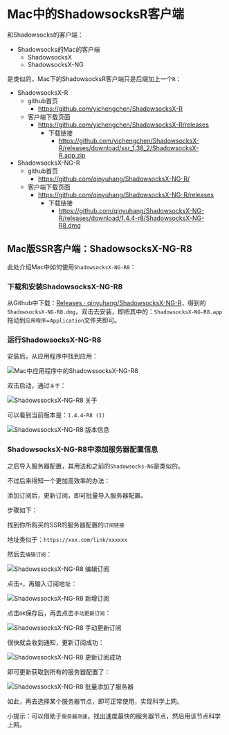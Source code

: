 # Mac中的ShadowsocksR客户端

和Shadowsocks的客户端：

* Shadowsocks的Mac的客户端
  * ShadowsocksX
  * ShadowsocksX-NG

是类似的，Mac下的ShadowsocksR客户端只是后缀加上一个`R`：

* ShadowsocksX-R
  * github首页
    * https://github.com/yichengchen/ShadowsocksX-R
  * 客户端下载页面
    * https://github.com/yichengchen/ShadowsocksX-R/releases
      * 下载链接
        * https://github.com/yichengchen/ShadowsocksX-R/releases/download/ssr_1.38_2/ShadowsocksX-R.app.zip
* ShadowsocksX-NG-R
  * github首页
    * https://github.com/qinyuhang/ShadowsocksX-NG-R/
  * 客户端下载页面
    * https://github.com/qinyuhang/ShadowsocksX-NG-R/releases
      * 下载链接
        * https://github.com/qinyuhang/ShadowsocksX-NG-R/releases/download/1.4.4-r8/ShadowsocksX-NG-R8.dmg

## Mac版SSR客户端：ShadowsocksX-NG-R8

此处介绍Mac中如何使用`ShadowsocksX-NG-R8`：

### 下载和安装ShadowsocksX-NG-R8

从Github中下载：[Releases · qinyuhang/ShadowsocksX-NG-R](https://github.com/qinyuhang/ShadowsocksX-NG-R/releases)，得到的`ShadowsocksX-NG-R8.dmg`，双击去安装，即把其中的：`ShadowsocksX-NG-R8.app`拖动到`应用程序`=`Application`文件夹即可。

### 运行ShadowsocksX-NG-R8

安装后，从应用程序中找到应用：

![Mac中应用程序中的ShadowssocksX-NG-R8](../../../../assets/img/mac_app_shadowsocksx_ng_r8.png)

双击启动，通过`关于`：

![ShadowssocksX-NG-R8 关于](../../../../assets/img/shadowsocksx_ng_r8_about.png)

可以看到当前版本是：`1.4.4-R8 (1)`

![ShadowssocksX-NG-R8 版本信息](../../../../assets/img/shadowsocksx_ng_r8_version.png)

### ShadowsocksX-NG-R8中添加服务器配置信息

之后导入服务器配置，其用法和之前的`Shadowsocks-NG`是类似的。

不过后来得知一个更加高效率的办法：

添加订阅后，更新订阅，即可批量导入服务器配置。

步骤如下：

找到你所购买的SSR的服务器配置的`订阅链接`

地址类似于：`https://xxx.com/link/xxxxxx`

然后去`编辑订阅`：

![ShadowssocksX-NG-R8 编辑订阅](../../../../assets/img/shadowsocksx_ng_r8_edit_subscribe.png)

点击`+`，再输入订阅地址：

![ShadowssocksX-NG-R8 新增订阅](../../../../assets/img/shadowsocksx_ng_r8_add_subscribe.png)

点击`OK`保存后，再去点击`手动更新订阅`：

![ShadowssocksX-NG-R8 手动更新订阅](../../../../assets/img/shadowsocksx_ng_r8_update_subscribe.png)

很快就会收到通知，更新订阅成功：

![ShadowssocksX-NG-R8 更新订阅成功](../../../../assets/img/shadowsocksx_ng_r8_updated_subscribe.png)

即可更新获取到所有的服务器配置了：

![ShadowssocksX-NG-R8 批量添加了服务器](../../../../assets/img/shadowsocksx_ng_r8_batch_added_servers.png)

如此，再去选择某个服务器节点，即可正常使用，实现科学上网。

小提示：可以借助于`服务器测速`，找出速度最快的服务器节点，然后用该节点科学上网。
